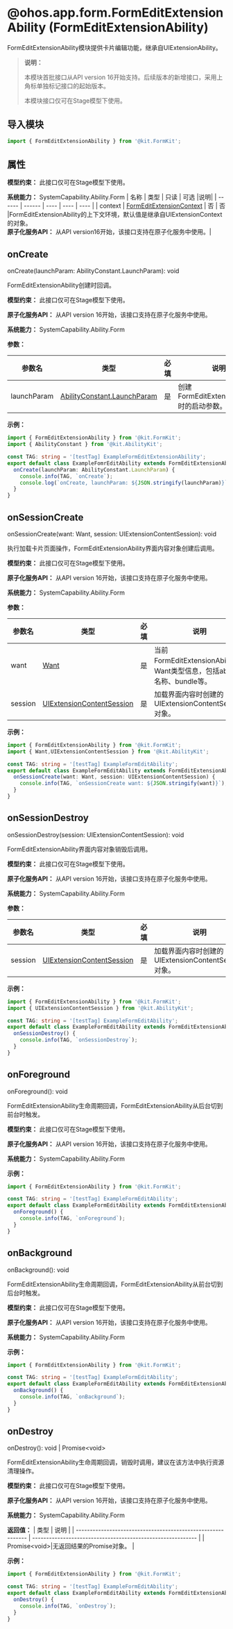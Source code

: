 # @ohos.app.form.FormEditExtensionAbility  (FormEditExtensionAbility)

FormEditExtensionAbility模块提供卡片编辑功能，继承自UIExtensionAbility。

> **说明：**
>
> 本模块首批接口从API version 16开始支持。后续版本的新增接口，采用上角标单独标记接口的起始版本。
>
> 本模块接口仅可在Stage模型下使用。

## 导入模块

```ts
import { FormEditExtensionAbility } from '@kit.FormKit';
```

## 属性
**模型约束：** 此接口仅可在Stage模型下使用。

**系统能力：** SystemCapability.Ability.Form
  | 名称 | 类型    | 只读 | 可选  |说明|
  | ------ | ------ | ---- | ---- | ---- |
  | context |  [FormEditExtensionContext](./js-apis-inner-application-formEditExtensionContext.md) | 否   | 否 |FormEditExtensionAbility的上下文环境，默认值是继承自UIExtensionContext的对象。<br/>**原子化服务API：** 从API version16开始，该接口支持在原子化服务中使用。|

## onCreate

onCreate(launchParam: AbilityConstant.LaunchParam): void

FormEditExtensionAbility创建时回调。

**模型约束：** 此接口仅可在Stage模型下使用。

**原子化服务API：** 从API version 16开始，该接口支持在原子化服务中使用。

**系统能力：** SystemCapability.Ability.Form

**参数：**

  | 参数名 | 类型    | 必填 | 说明                                   |
  | ------ | ------ | ---- | ------------------------------------- |
  | launchParam |  [AbilityConstant.LaunchParam](../apis-ability-kit/js-apis-app-ability-abilityConstant.md#launchparam) | 是   | 创建FormEditExtensionAbility时的启动参数。                               |


**示例：**

```ts
import { FormEditExtensionAbility } from '@kit.FormKit';
import { AbilityConstant } from '@kit.AbilityKit';

const TAG: string = '[testTag] ExampleFormEditExtensionAbility';
export default class ExampleFomrEditAbility extends FormEditExtensionAbility {
  onCreate(launchParam: AbilityConstant.LaunchParam) {
    console.info(TAG, `onCreate`);
    console.log(`onCreate, launchParam: ${JSON.stringify(launchParam)}`);
  }
}
```

## onSessionCreate

onSessionCreate(want: Want, session: UIExtensionContentSession): void

执行加载卡片页面操作，FormEditExtensionAbility界面内容对象创建后调用。

**模型约束：** 此接口仅可在Stage模型下使用。

**原子化服务API：** 从API version 16开始，该接口支持在原子化服务中使用。

**系统能力：** SystemCapability.Ability.Form

**参数：**

  | 参数名 | 类型    | 必填 | 说明                                   |
  | ------ | ------ | ---- | ------------------------------------- |
  | want |  [Want](../apis-ability-kit/js-apis-app-ability-want.md) | 是   | 当前FormEditExtensionAbility的Want类型信息，包括ability名称、bundle等。|
  | session  |  [UIExtensionContentSession](../apis-ability-kit/js-apis-app-ability-uiExtensionContentSession.md)  | 是   | 加载界面内容时创建的UIExtensionContentSession对象。|


**示例：**

```ts
import { FormEditExtensionAbility } from '@kit.FormKit';
import { Want,UIExtensionContentSession } from '@kit.AbilityKit';

const TAG: string = '[testTag] ExampleFormEditAbility';
export default class ExampleFormEditAbility extends FormEditExtensionAbility {
  onSessionCreate(want: Want, session: UIExtensionContentSession) {
    console.info(TAG, `onSessionCreate want: ${JSON.stringify(want)}`);
  }
}
```

## onSessionDestroy

onSessionDestroy(session: UIExtensionContentSession): void

FormEditExtensionAbility界面内容对象销毁后调用。

**模型约束：** 此接口仅可在Stage模型下使用。

**原子化服务API：** 从API version 16开始，该接口支持在原子化服务中使用。

**系统能力：** SystemCapability.Ability.Form

**参数：**

  | 参数名 | 类型    | 必填 | 说明                                   |
  | ------ | ------ | ---- | ------------------------------------- |
  | session  |   [UIExtensionContentSession](../apis-ability-kit/js-apis-app-ability-uiExtensionContentSession.md)  | 是   | 加载界面内容时创建的UIExtensionContentSession对象。|


**示例：**

```ts
import { FormEditExtensionAbility } from '@kit.FormKit';
import { UIExtensionContentSession } from '@kit.AbilityKit';

const TAG: string = '[testTag] ExampleFormEditAbility';
export default class ExampleFormEditAbility extends FormEditExtensionAbility{
  onSessionDestroy() {
    console.info(TAG, `onSessionDestroy`);
  }
}
```
## onForeground

onForeground(): void

FormEditExtensionAbility生命周期回调，FormEditExtensionAbility从后台切到前台时触发。

**模型约束：** 此接口仅可在Stage模型下使用。

**原子化服务API：** 从API version 16开始，该接口支持在原子化服务中使用。

**系统能力：** SystemCapability.Ability.Form

**示例：**

```ts
import { FormEditExtensionAbility } from '@kit.FormKit';

const TAG: string = '[testTag] ExampleFormEditAbility';
export default class ExampleFormEditAbility extends FormEditExtensionAbility{
  onForeground() {
    console.info(TAG, `onForeground`);
  }
}
```
## onBackground

onBackground(): void

FormEditExtensionAbility生命周期回调，FormEditExtensionAbility从前台切到后台时触发。

**模型约束：** 此接口仅可在Stage模型下使用。

**原子化服务API：** 从API version 16开始，该接口支持在原子化服务中使用。

**系统能力：** SystemCapability.Ability.Form

**示例：**

```ts
import { FormEditExtensionAbility } from '@kit.FormKit';

const TAG: string = '[testTag] ExampleFormEditAbility';
export default class ExampleFormEditAbility extends FormEditExtensionAbility{
  onBackground() {
    console.info(TAG, `onBackground`);
  }
}
```

## onDestroy

onDestroy(): void | Promise&lt;void&gt;

FormEditExtensionAbility生命周期回调，销毁时调用，建议在该方法中执行资源清理操作。

**模型约束：** 此接口仅可在Stage模型下使用。

**原子化服务API：** 从API version 16开始，该接口支持在原子化服务中使用。

**系统能力：** SystemCapability.Ability.Form

**返回值：**
| 类型                                                         | 说明                                                        |
| ------------------------------------------------------------ | ----------------------------------------------------------- |
| Promise&lt;void&gt;|无返回结果的Promise对象。  |

**示例：**

```ts
import { FormEditExtensionAbility } from '@kit.FormKit';

const TAG: string = '[testTag] ExampleFormEditAbility';
export default class ExampleFormEditAbility extends FormEditExtensionAbility{
  onDestroy() {
    console.info(TAG, `onDestroy`);
  }
}
```